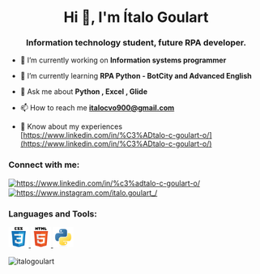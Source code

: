 <h1 align="center">Hi 👋, I'm Ítalo Goulart</h1>
<h3 align="center">Information technology student, future RPA developer.</h3>

- 🔭 I’m currently working on **Information systems programmer**

- 🌱 I’m currently learning **RPA Python - BotCity and Advanced English**

- 💬 Ask me about **Python , Excel , Glide**

- 📫 How to reach me **italocvo900@gmail.com**

- 📄 Know about my experiences [https://www.linkedin.com/in/%C3%ADtalo-c-goulart-o/](https://www.linkedin.com/in/%C3%ADtalo-c-goulart-o/)

<h3 align="left">Connect with me:</h3>
<p align="left">
<a href="https://linkedin.com/in/%c3%adtalo-c-goulart-o/" target="blank"><img align="center" src="https://raw.githubusercontent.com/rahuldkjain/github-profile-readme-generator/master/src/images/icons/Social/linked-in-alt.svg" alt="https://www.linkedin.com/in/%c3%adtalo-c-goulart-o/" height="30" width="40" /></a>
<a href="https://instagram.com/italo.goulart_/" target="blank"><img align="center" src="https://raw.githubusercontent.com/rahuldkjain/github-profile-readme-generator/master/src/images/icons/Social/instagram.svg" alt="https://www.instagram.com/italo.goulart_/" height="30" width="40" /></a>
</p>

<h3 align="left">Languages and Tools:</h3>
<p align="left"> <a href="https://www.w3schools.com/css/" target="_blank" rel="noreferrer"> <img src="https://raw.githubusercontent.com/devicons/devicon/master/icons/css3/css3-original-wordmark.svg" alt="css3" width="40" height="40"/> </a> <a href="https://www.w3.org/html/" target="_blank" rel="noreferrer"> <img src="https://raw.githubusercontent.com/devicons/devicon/master/icons/html5/html5-original-wordmark.svg" alt="html5" width="40" height="40"/> </a> <a href="https://www.python.org" target="_blank" rel="noreferrer"> <img src="https://raw.githubusercontent.com/devicons/devicon/master/icons/python/python-original.svg" alt="python" width="40" height="40"/> </a> </p>

<p><img align="center" src="https://github-readme-stats.vercel.app/api/top-langs?username=italogoulart&show_icons=true&locale=en&layout=compact" alt="italogoulart" /></p>



<!---
- 👋 Hi, I’m Ítalo Goulart
- 👀 I’m interested in ...
- 🌱 I’m currently learning ...
- 💞️ I’m looking to collaborate on ...
- 📫 How to reach me ...
- 😄 Pronouns: ...
- ⚡ Fun fact: ...

<!---
italogoulart/italogoulart is a ✨ special ✨ repository because its `README.md` (this file) appears on your GitHub profile.
You can click the Preview link to take a look at your changes.
--->
